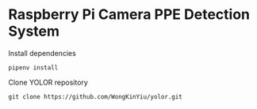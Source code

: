 # Raspberry Pi Camera PPE Detection System
Install dependencies
```
pipenv install
```
Clone YOLOR repository
```
git clone https://github.com/WongKinYiu/yolor.git
```